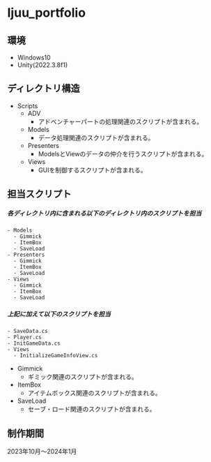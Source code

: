# Ijuu_portfolio
## 環境
- Windows10
- Unity(2022.3.8f1)
## ディレクトリ構造
- Scripts
  - ADV
    - アドベンチャーパートの処理関連のスクリプトが含まれる。
  - Models
    - データ処理関連のスクリプトが含まれる。
  - Presenters
    - ModelsとViewのデータの仲介を行うスクリプトが含まれる。
  - Views
    - GUIを制御するスクリプトが含まれる。
## 担当スクリプト
##### 各ディレクトリ内に含まれる以下のディレクトリ内のスクリプトを担当
    - Models
      - Gimmick
      - ItemBox
      - SaveLoad
    - Presenters
      - Gimmick
      - ItemBox
      - SaveLoad
    - Views
      - Gimmick
      - ItemBox
      - SaveLoad
##### 上記に加えて以下のスクリプトを担当
    - SaveData.cs
    - Player.cs
    - InitGameData.cs
    - Views
      - InitializeGameInfoView.cs

- Gimmick
  - ギミック関連のスクリプトが含まれる。
- ItemBox
  - アイテムボックス関連のスクリプトが含まれる。
- SaveLoad
  - セーブ・ロード関連のスクリプトが含まれる。

## 制作期間
2023年10月～2024年1月
